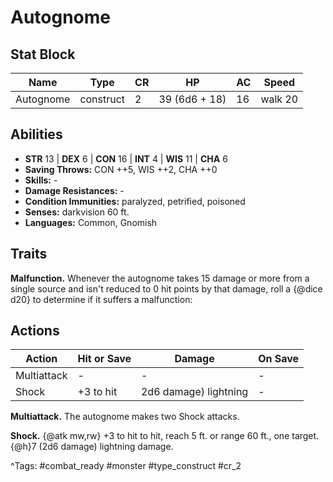 # Autognome

## Stat Block

| Name | Type | CR | HP | AC | Speed |
|------|------|----|----|----|-------|
| Autognome | construct | 2 | 39 (6d6 + 18) | 16 | walk 20 |

## Abilities

- **STR** 13 | **DEX** 6 | **CON** 16 | **INT** 4 | **WIS** 11 | **CHA** 6
- **Saving Throws:** CON ++5, WIS ++2, CHA ++0  
- **Skills:** -  
- **Damage Resistances:** -  
- **Condition Immunities:** paralyzed, petrified, poisoned  
- **Senses:** darkvision 60 ft.  
- **Languages:** Common, Gnomish

## Traits

**Malfunction.** Whenever the autognome takes 15 damage or more from a single source and isn't reduced to 0 hit points by that damage, roll a {@dice d20} to determine if it suffers a malfunction:


## Actions

| Action | Hit or Save | Damage | On Save |
|--------|--------------|--------|----------|
| Multiattack | - | - | - |
| Shock | +3 to hit | 2d6 damage) lightning | - |

**Multiattack.** The autognome makes two Shock attacks.

**Shock.** {@atk mw,rw} +3 to hit to hit, reach 5 ft. or range 60 ft., one target. {@h}7 (2d6 damage) lightning damage.


^Tags: #combat_ready #monster #type_construct #cr_2